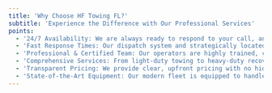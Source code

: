 ```yaml
---
title: 'Why Choose HF Towing FL?'
subtitle: 'Experience the Difference with Our Professional Services'
points:
  - '24/7 Availability: We are always ready to respond to your call, any time of day or night.'
  - 'Fast Response Times: Our dispatch system and strategically located fleet ensure we get to you quickly.'
  - 'Professional & Certified Team: Our operators are highly trained, certified, and dedicated to customer satisfaction.'
  - 'Comprehensive Services: From light-duty towing to heavy-duty recovery, we have the solution for you.'
  - 'Transparent Pricing: We provide clear, upfront pricing with no hidden fees.'
  - 'State-of-the-Art Equipment: Our modern fleet is equipped to handle any situation safely and efficiently.'
---
```

